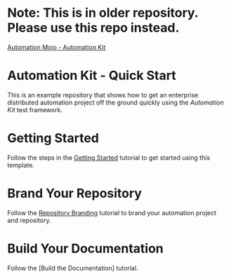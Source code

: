# Note:  This is in older repository.  Please use this repo instead.

[Automation Mojo - Automation Kit](https://github.com/automationmojo/mojo-automation-kit)

# Automation Kit - Quick Start
This is an example repository that shows how to get an enterprise distributed automation project off the ground quickly using the *Automation Kit* test framework.

# Getting Started 
Follow the steps in the [Getting Started](https://automationmojo.github.io/akit-quickstart/automation/usermanual/20-getting-started.html) tutorial to get started using this template.

# Brand Your Repository
Follow the [Repository Branding](https://automationmojo.github.io/akit-quickstart/automation/usermanual/00-repository-branding.html) tutorial to brand your automation project and repository.

# Build Your Documentation
Follow the [Build the Documentation] tutorial.

